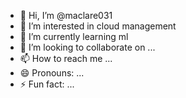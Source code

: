 - 👋 Hi, I’m @maclare031
- 👀 I’m interested in cloud management 
- 🌱 I’m currently learning ml
- 💞️ I’m looking to collaborate on ...
- 📫 How to reach me ...
- 😄 Pronouns: ...
- ⚡ Fun fact: ...

<!---
maclare031/maclare031 is a ✨ special ✨ repository because its `README.md` (this file) appears on your GitHub profile.
You can click the Preview link to take a look at your changes.
--->
